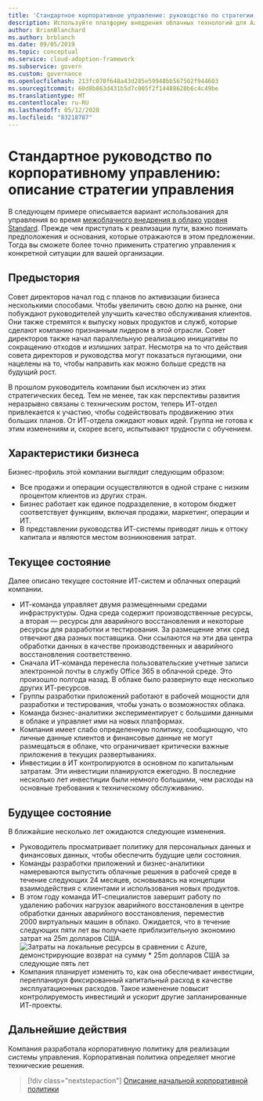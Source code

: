 ```yaml
---
title: 'Стандартное корпоративное управление: руководство по стратегии управления'
description: Используйте платформу внедрения облачных технологий для Azure, чтобы узнать о том, как установить вариант использования в рамках стандартного путешествия по внедрению в облако.
author: BrianBlanchard
ms.author: brblanch
ms.date: 09/05/2019
ms.topic: conceptual
ms.service: cloud-adoption-framework
ms.subservice: govern
ms.custom: governance
ms.openlocfilehash: 213fc070f648a43d285e59948bb567502f944603
ms.sourcegitcommit: 60d8b863d431b5d7c005f2f14488620b6c4c49be
ms.translationtype: MT
ms.contentlocale: ru-RU
ms.lasthandoff: 05/12/2020
ms.locfileid: "83218787"
---
```

# <a name="standard-enterprise-governance-guide-the-narrative-behind-the-governance-strategy"></a>Стандартное руководство по корпоративному управлению: описание стратегии управления

В следующем примере описывается вариант использования для управления во время [межоблачного внедрения в облако уровня Standard](./index.md). Прежде чем приступать к реализации пути, важно понимать предположения и основания, которые отражаются в этом предложении. Тогда вы сможете более точно применить стратегию управления к конкретной ситуации для вашей организации.

## <a name="back-story"></a>Предыстория

Совет директоров начал год с планов по активизации бизнеса несколькими способами. Чтобы увеличить свою долю на рынке, они побуждают руководителей улучшить качество обслуживания клиентов. Они также стремятся к выпуску новых продуктов и служб, которые сделают компанию признанным лидером в этой отрасли. Совет директоров также начал параллельную реализацию инициативы по сокращению отходов и излишних затрат. Несмотря на то что действия совета директоров и руководства могут показаться пугающими, они нацелены на то, чтобы направить как можно больше средств на будущий рост.

В прошлом руководитель компании был исключен из этих стратегических бесед. Тем не менее, так как перспективы развития неразрывно связаны с техническим ростом, теперь ИТ-отдел привлекается к участию, чтобы содействовать продвижению этих больших планов. От ИТ-отдела ожидают новых идей. Группа не готова к этим изменениям и, скорее всего, испытывают трудности с обучением.

## <a name="business-characteristics"></a>Характеристики бизнеса

Бизнес-профиль этой компании выглядит следующим образом:

- Все продажи и операции осуществляются в одной стране с низким процентом клиентов из других стран.
- Бизнес работает как единое подразделение, в котором бюджет соответствует функциям, включая продажи, маркетинг, операции и ИТ.
- В представлении руководства ИТ-системы приводят лишь к оттоку капитала и являются местом возникновения затрат.

## <a name="current-state"></a>Текущее состояние

Далее описано текущее состояние ИТ-систем и облачных операций компании.

- ИТ-команда управляет двумя размещенными средами инфраструктуры. Одна среда содержит производственные ресурсы, а вторая — ресурсы для аварийного восстановления и некоторые ресурсы для разработки и тестирования. За размещение этих сред отвечают два разных поставщика. Они ссылаются на эти два центра обработки данных в качестве производственных и аварийного восстановления соответственно.
- Сначала ИТ-команда перенесла пользовательские учетные записи электронной почты в службу Office 365 в облачной среде. Это произошло полгода назад. В облаке было развернуто еще несколько других ИТ-ресурсов.
- Группы разработки приложений работают в рабочей мощности для разработки и тестирования, чтобы узнать о возможностях облака.
- Команда бизнес-аналитики экспериментирует с большими данными в облаке и управляет ими на новых платформах.
- Компания имеет слабо определенную политику, сообщающую, что личные данные клиентов и финансовые данные не могут размещаться в облаке, что ограничивает критически важные приложения в текущих развертываниях.
- Инвестиции в ИТ контролируются в основном по капитальным затратам. Эти инвестиции планируются ежегодно. В последние несколько лет инвестиции были немного большими, чем расходы на основные требования к техническому обслуживанию.

## <a name="future-state"></a>Будущее состояние

В ближайшие несколько лет ожидаются следующие изменения.

- Руководитель просматривает политику для персональных данных и финансовых данных, чтобы обеспечить будущие цели состояния.
- Команды разработки приложений и бизнес-аналитики намереваются выпустить облачные решения в рабочей среде в течение следующих 24 месяцев, основываясь на концепции взаимодействия с клиентами и использования новых продуктов.
- В этом году команда ИТ-специалистов завершит работу по удалению рабочих нагрузок аварийного восстановления в центре обработки данных аварийного восстановления, переместив 2000 виртуальных машин в облако. Ожидается, что в течение следующих пяти лет вы получаете приблизительную экономию затрат на 25m долларов США.
    ![Затраты на локальные ресурсы в сравнении с Azure, демонстрирующие возврат на сумму * 25m долларов США за следующие пять лет](../../../_images/govern/calculator-small-to-medium-enterprise.png)
- Компания планирует изменить то, как она обеспечивает инвестиции, перепланируя фиксированный капитальный расход в качестве эксплуатационных расходов. Такое изменение повысит контролируемость инвестиций и ускорит другие запланированные ИТ-проекты.

## <a name="next-steps"></a>Дальнейшие действия

Компания разработала корпоративную политику для реализации системы управления. Корпоративная политика определяет многие технические решения.

> [!div class="nextstepaction"]
> [Описание начальной корпоративной политики](./initial-corporate-policy.md)

